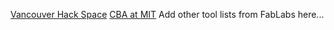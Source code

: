 [Vancouver Hack Space](https://vanhack.ca/doku.php?id=tool)
[CBA at MIT](http://cba.mit.edu/tools/index.html)
Add other tool lists from FabLabs here...
